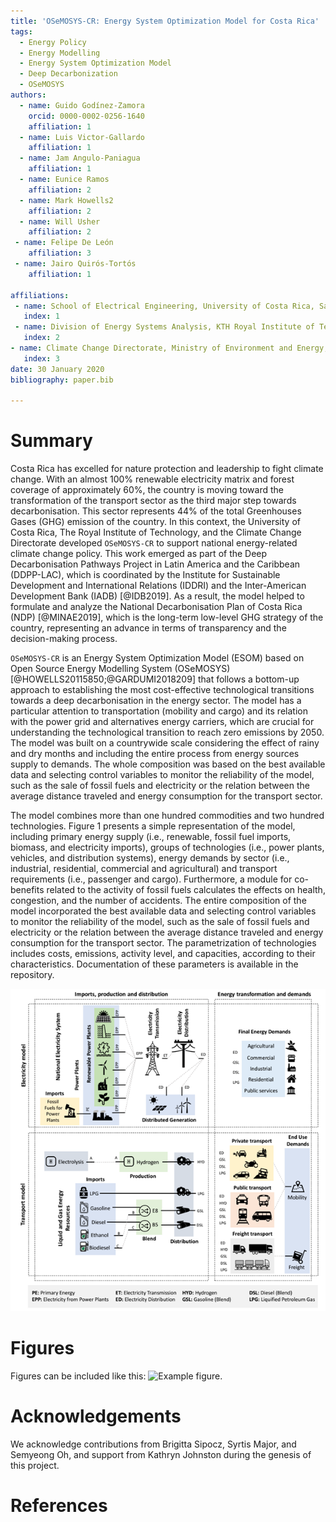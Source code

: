 ```yaml
---
title: 'OSeMOSYS-CR: Energy System Optimization Model for Costa Rica'
tags:
  - Energy Policy
  - Energy Modelling
  - Energy System Optimization Model
  - Deep Decarbonization
  - OSeMOSYS
authors:
  - name: Guido Godínez-Zamora
    orcid: 0000-0002-0256-1640
    affiliation: 1
  - name: Luis Victor-Gallardo
    affiliation: 1
  - name: Jam Angulo-Paniagua
    affiliation: 1
  - name: Eunice Ramos
    affiliation: 2
  - name: Mark Howells2
    affiliation: 2
  - name: Will Usher
    affiliation: 2
 - name: Felipe De León
    affiliation: 3
 - name: Jairo Quirós-Tortós
    affiliation: 1

affiliations:
 - name: School of Electrical Engineering, University of Costa Rica, San José, Costa Rica
   index: 1
 - name: Division of Energy Systems Analysis, KTH Royal Institute of Technology, Stockholm, Sweden.
   index: 2
- name: Climate Change Directorate, Ministry of Environment and Energy, San José, Costa Rica.
   index: 3
date: 30 January 2020
bibliography: paper.bib

---
```


# Summary

Costa Rica has excelled for nature protection and leadership to fight climate change. 
With an almost 100% renewable electricity matrix and forest coverage of approximately 60%, 
the country is moving toward the transformation of the transport sector as the third major step towards decarbonisation. 
This sector represents 44% of the total Greenhouses Gases (GHG) emission of the country. 
In this context, the University of Costa Rica, The Royal Institute of Technology, and the Climate Change Directorate developed 
``OSeMOSYS-CR`` to support national energy-related climate change policy. 
This work emerged as part of the Deep Decarbonisation Pathways Project in Latin America and the Caribbean (DDPP-LAC), 
which is coordinated by the Institute for Sustainable Development and International Relations (IDDRI) and the Inter-American Development Bank (IADB) [@IDB2019]. 
As a result, the model helped to formulate and analyze the National Decarbonisation Plan of Costa Rica (NDP) [@MINAE2019], 
which is the long-term low-level GHG strategy of the country, representing an advance in terms of transparency and the decision-making process.


``OSeMOSYS-CR`` is an Energy System Optimization Model (ESOM) based on Open Source Energy Modelling System (OSeMOSYS) [@HOWELLS20115850;@GARDUMI2018209] that follows a bottom-up 
approach to establishing the most cost-effective technological transitions towards a deep decarbonisation in the energy sector. 
The model has a particular attention to transportation (mobility and cargo) and its relation with the power grid and alternatives energy carriers, 
which are crucial for understanding the technological transition to reach zero emissions by 2050. The model was built on a countrywide scale 
considering the effect of rainy and dry months and including the entire process from energy sources supply to demands. The whole composition was 
based on the best available data and selecting control variables to monitor the reliability of the model, such as the sale of fossil fuels and 
electricity or the relation between the average distance traveled and energy consumption for the transport sector.

The model combines more than one hundred commodities and two hundred technologies. Figure 1 presents a simple representation of the model, 
including primary energy supply (i.e., renewable, fossil fuel imports, biomass, and electricity imports), groups of technologies 
(i.e., power plants, vehicles, and distribution systems), energy demands by sector (i.e., industrial, residential, commercial and agricultural) 
and transport requirements (i.e., passenger and cargo). Furthermore, a module for co-benefits related to the activity of fossil fuels calculates 
the effects on health, congestion, and the number of accidents. The entire composition of the model incorporated the best available data and 
selecting control variables to monitor the reliability of the model, such as the sale of fossil fuels and electricity or the relation 
between the average distance traveled and energy consumption for the transport sector. The parametrization of technologies includes costs, emissions, 
activity level, and capacities, according to their characteristics. Documentation of these parameters is available in the repository.  


![Simple reference energy system for OSeMOSYS-CR model.](SimpleModel.png)




# Figures

Figures can be included like this: ![Example figure.](figure.png)

# Acknowledgements

We acknowledge contributions from Brigitta Sipocz, Syrtis Major, and Semyeong
Oh, and support from Kathryn Johnston during the genesis of this project.

# References
